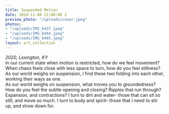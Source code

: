 ```yaml
---
title: Suspended Motion
date: 2024-11-08 22:08:00 Z
preview_photo: "/uploads/cover.jpeg"
photos:
- "/uploads/IMG_6437.jpeg"
- "/uploads/IMG_6444.jpeg"
- "/uploads/IMG_6465.jpeg"
layout: art_collection
---
```


*2020, Lexington, KY* <br>
In our current state when motion is restricted, how do we feel movement? When chaos feels close with less space to turn, how do you feel stillness? As our world weighs on suspension, I find these two folding into each other, working their ways as one. <br>
As our world weighs on suspension, what moves you to groundedness? How do you feel the subtle opening and closing? Ripples that run through? Expansion, and contractions? I turn to dirt and water- those that can sit so still, and move so much. I turn to body and spirit– those that I need to stir up, and show down for. 
